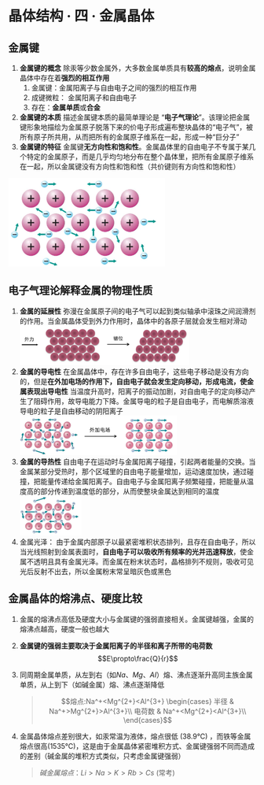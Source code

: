 # 晶体结构 · 四 · 金属晶体

## 金属键
1. **金属键的概念**
    除汞等少数金属外，大多数金属单质具有**较高的熔点**，说明金属晶体中存在着**强烈的相互作用**
   1. 金属键：金属阳离子与自由电子之间的强烈的相互作用
   2. 成键微粒： 金属阳离子和自由电子
   3. 存在：**金属单质**或**合金**
2. **金属键的本质**
   描述金属键本质的最简单理论是 “**电子气理论**”。该理论把金属键形象地描绘为金属原子脱落下来的价电子形成遍布整块晶体的“电子气”，被所有原子所共用，从而把所有的金属原子维系在一起，形成一种“巨分子”
3. **金属键的特征**
   金属键**无方向性和饱和性**。金属晶体里的自由电子不专属于某几个特定的金属原子，而是几乎均匀地分布在整个晶体里，把所有金属原子维系在一起，所以金属键没有方向性和饱和性（共价键则有方向性和饱和性）

<img title="" src="images/4.1.png" alt="" height="180">

## 电子气理论解释金属的物理性质
1. **金属的延展性**
   弥漫在金属原子间的电子气可以起到类似轴承中滚珠之间润滑剂的作用。当金属晶体受到外力作用时，晶体中的各原子层就会发生相对滑动
   <img title="" src="images/4.2.png" alt="" height="80">
2. **金属的导电性**
   在金属晶体中，存在许多自由电子，这些电子移动是没有方向的，但是**在外加电场的作用下，自由电子就会发生定向移动，形成电流，使金属表现出导电性**
   当温度升高时，阳离子的振动加剧，对自由电子的定向移动产生了阻碍作用，故导电能力下降。金属导电的粒子是自由电子，而电解质溶液导电的粒子是自由移动的阴阳离子
   <img title="" src="images/4.3.png" alt="" height="80">
3. **金属的导热性**
   自由电子在运动时与金属阳离子碰撞，引起两者能量的交换。当金属某部分受热时，那个区域里的自由电子能量增加，运动速度加快，通过碰撞，把能量传递给金属阳离子。自由电子与金属阳离子频繁碰撞，把能量从温度高的部分传递到温度低的部分，从而使整块金属达到相同的温度
   <img title="" src="images/4.4.png" alt="" height="80">
4. 金属光泽：
   由于金属内部原子以最紧密堆积状态排列，且存在自由电子，所以当光线照射到金属表面时，**自由电子可以吸收所有频率的光并迅速释放**，使金属不透明且具有金属光泽。而金属在粉末状态时，晶格排列不规则，吸收可见光后反射不出去，所以金属粉末常呈暗灰色或黑色


## 金属晶体的熔沸点、硬度比较
1. 金属的熔沸点高低及硬度大小与金属键的强弱直接相关。金属键越强，金属的熔沸点越高，硬度一般也越大
2. **金属键的强弱主要取决于金属阳离子的半径和离子所带的电荷数**
   $$E\propto\frac{Q}{r}$$
3. 同周期金属单质，从左到右（如$Na、Mg、AI$）熔、沸点逐渐升高同主族金属单质，从上到下（如碱金属）熔、沸点逐渐降低
   >$$熔点:Na^+<Mg^{2+}<Al^{3+} \begin{cases}
    半径 & Na^+>Mg^{2+}>Al^{3+}\\
    电荷数 & Na^+<Mg^{2+}<Al^{3+}\\
    \end{cases}$$

4. 金属晶体熔点差别很大，如汞常温为液体，熔点很低 ($38.9℃$) ，而铁等金属熔点很高($1535℃$)，这是由于金属晶体紧密堆积方式、金属键强弱不同而造成的差别（碱金属的堆积方式类似，只考虑金属键强弱）
    >$碱金属熔点：Li>Na>K>Rb>Cs$ (常考)